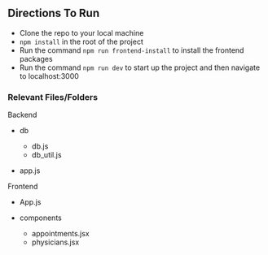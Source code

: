 ## Directions To Run

- Clone the repo to your local machine
- `npm install` in the root of the project
- Run the command `npm run frontend-install` to install the frontend packages
- Run the command `npm run dev` to start up the project and then navigate to localhost:3000

### Relevant Files/Folders

Backend

- db

  - db.js
  - db_util.js

- app.js

Frontend

- App.js

- components
  - appointments.jsx
  - physicians.jsx
